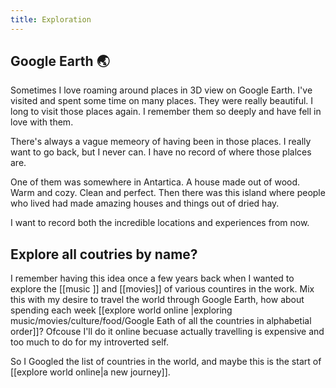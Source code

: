 ```yaml
---
title: Exploration
---
```


## Google Earth 🌏
Sometimes I love roaming around places in 3D view on Google Earth. I've visited and spent some time on many places. They were really beautiful. I long to visit those places again. I remember them so deeply and have fell in love with them. 

There's always a vague memeory of having been in those places. I really want to go back, but I never can. I have no record of where those plalces are. 

One of them was somewhere in Antartica. A house made out of wood. Warm and cozy. Clean and perfect. Then there was this island where people who lived had made amazing houses and things out of dried hay. 

I want to record both the incredible locations and experiences from now.
## Explore all coutries by name?
I remember having this idea once a few years back when I wanted to explore the [[music ]] and [[movies]] of various countires in the work. Mix this with my desire to travel the world through Google Earth, how about spending each week [[explore world online |exploring music/movies/culture/food/Google Eath of all the countries in alphabetial order]]? Ofcouse I'll do it online becuase actually travelling is expensive and too much to do for my introverted self. 

So I Googled the list of countries in the world, and maybe this is the start of [[explore world online|a new journey]].